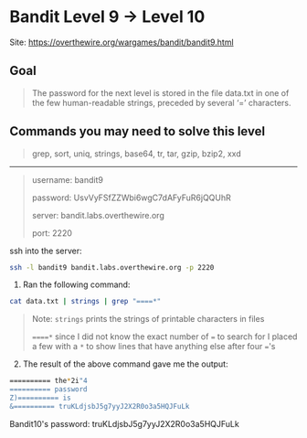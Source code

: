 # Bandit Level 9 → Level 10

Site: https://overthewire.org/wargames/bandit/bandit9.html
## Goal
> The password for the next level is stored in the file data.txt in one of the few human-readable strings, preceded by several ‘=’ characters.

## Commands you may need to solve this level
> grep, sort, uniq, strings, base64, tr, tar, gzip, bzip2, xxd

-----------------

> username: bandit9
>
> password: UsvVyFSfZZWbi6wgC7dAFyFuR6jQQUhR
>
> server: bandit.labs.overthewire.org
>
> port: 2220

ssh into the server:
```bash
ssh -l bandit9 bandit.labs.overthewire.org -p 2220
```

1. Ran the following command:
```bash
cat data.txt | strings | grep "====*"
```
> Note:
> `strings` prints the strings of printable characters in files
> 
> `====*` since I did not know the exact number of `=` to search for I placed a few with a `*` to show lines that have anything else after four `=`'s
> 
2. The result of the above command gave me the output:
```bash
========== the*2i"4
========== password
Z)========== is
&========== truKLdjsbJ5g7yyJ2X2R0o3a5HQJFuLk
```


Bandit10's password: truKLdjsbJ5g7yyJ2X2R0o3a5HQJFuLk
